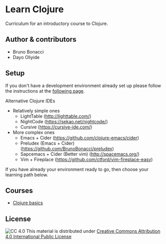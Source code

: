 # Learn Clojure

Curriculum for an introductory course to Clojure.

## Author & contributors

* Bruno Bonacci
* Dayo Oliyide

## Setup

If you don't have a development environment already set up
please follow the instructions at the [following page](https://github.com/ClojureBridge/curriculum/blob/gh-pages/outline/setup.md).

Alternative Clojure IDEs

  * Relatively simple ones
    * LightTable (http://lighttable.com/)
    * NightCode  (https://sekao.net/nightcode/)
    * Cursive    (https://cursive-ide.com/)
  * More complex ones
    * Emacs + Cider (https://github.com/clojure-emacs/cider)
    * Preludex (Emacs + Cider) (https://github.com/BrunoBonacci/preludex)
    * Sapcemacs + Cider (Better vim) (http://spacemacs.org/)
    * Vim + Fireplace (https://github.com/ctford/vim-fireplace-easy)

If you have already your environment ready to go, then choose your learning path below.

## Courses

  * [Clojure basics](/clojure-basics)

## License

![CC 4.0](https://i.creativecommons.org/l/by/4.0/80x15.png) This material is distributed under [Creative Commons Attribution 4.0 International Public License](http://creativecommons.org/licenses/by/4.0/legalcode)
